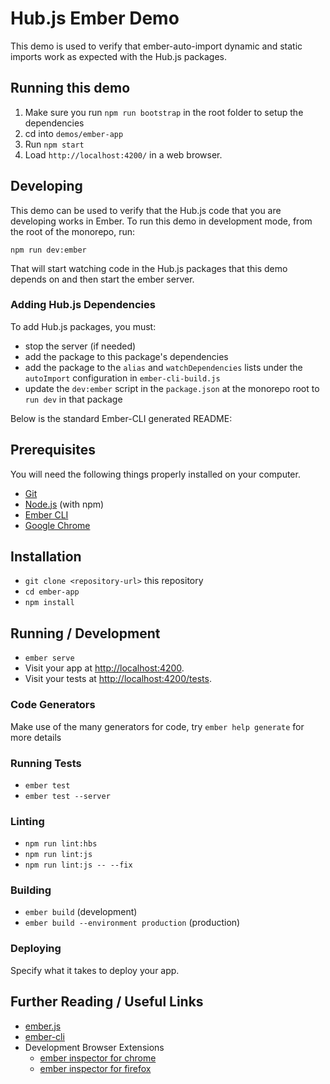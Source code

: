 # Hub.js Ember Demo

This demo is used to verify that ember-auto-import dynamic and static imports work as expected with the Hub.js packages.

## Running this demo

1. Make sure you run `npm run bootstrap` in the root folder to setup the dependencies
1. cd into `demos/ember-app`
1. Run `npm start`
1. Load `http://localhost:4200/` in a web browser.

## Developing

This demo can be used to verify that the Hub.js code that you are developing works in Ember. To run this demo in development mode, from the root of the monorepo, run:

`npm run dev:ember`

That will start watching code in the Hub.js packages that this demo depends on and then start the ember server.

### Adding Hub.js Dependencies

To add Hub.js packages, you must:
- stop the server (if needed)
- add the package to this package's dependencies
- add the package to the `alias` and `watchDependencies` lists under the `autoImport` configuration in `ember-cli-build.js`
- update the `dev:ember` script in the `package.json` at the monorepo root to `run dev` in that package

Below is the standard Ember-CLI generated README:

## Prerequisites

You will need the following things properly installed on your computer.

* [Git](https://git-scm.com/)
* [Node.js](https://nodejs.org/) (with npm)
* [Ember CLI](https://ember-cli.com/)
* [Google Chrome](https://google.com/chrome/)

## Installation

* `git clone <repository-url>` this repository
* `cd ember-app`
* `npm install`

## Running / Development

* `ember serve`
* Visit your app at [http://localhost:4200](http://localhost:4200).
* Visit your tests at [http://localhost:4200/tests](http://localhost:4200/tests).

### Code Generators

Make use of the many generators for code, try `ember help generate` for more details

### Running Tests

* `ember test`
* `ember test --server`

### Linting

* `npm run lint:hbs`
* `npm run lint:js`
* `npm run lint:js -- --fix`

### Building

* `ember build` (development)
* `ember build --environment production` (production)

### Deploying

Specify what it takes to deploy your app.

## Further Reading / Useful Links

* [ember.js](https://emberjs.com/)
* [ember-cli](https://ember-cli.com/)
* Development Browser Extensions
  * [ember inspector for chrome](https://chrome.google.com/webstore/detail/ember-inspector/bmdblncegkenkacieihfhpjfppoconhi)
  * [ember inspector for firefox](https://addons.mozilla.org/en-US/firefox/addon/ember-inspector/)

